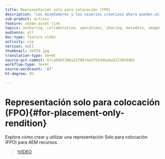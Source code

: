 ```yaml
---
title: Representación solo para colocación (FPO)
description: 'Los diseñadores y los usuarios creativos ahora pueden utilizar los recursos de Adobe Experience Manager en sus aplicaciones de escritorio favoritas de Adobe Creative Cloud. La extensión Vínculo de recursos de Adobe para Adobe Creative Cloud Enterprise amplía la capacidad de buscar y examinar, ordenar, previsualización, cargar recursos, extraer, modificar, registrar y vista metadatos de recursos de AEM en herramientas de Creative Cloud como Adobe Photoshop, InDesign y Illustrator. '
sub-product: activos
feature: adobe-asset-link
topics: authoring, collaboration, operations, sharing, metadata, images, operations, renditions
audience: all
doc-type: feature video
activity: use
version: null
thumbnail: 34259.jpg
translation-type: tm+mt
source-git-commit: 67ca08bf386a217807da3755d46abed225050d02
workflow-type: tm+mt
source-wordcount: '87'
ht-degree: 0%

---
```



# Representación solo para colocación (FPO){#for-placement-only-rendition}

Explore cómo crear y utilizar una representación Solo para colocación (FPO) para AEM recursos.

>[!VIDEO](https://video.tv.adobe.com/v/34259/?quality=12)